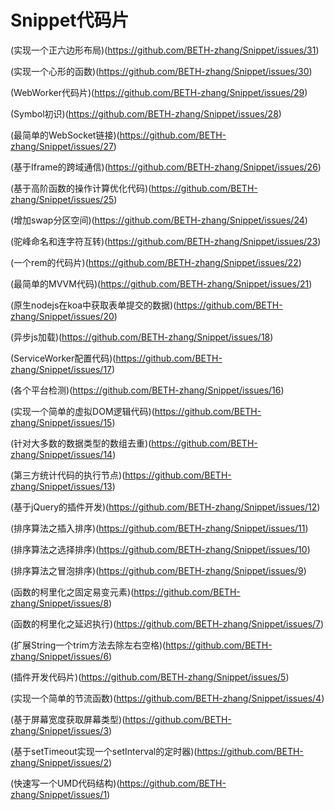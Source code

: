 # Snippet代码片

(实现一个正六边形布局)(https://github.com/BETH-zhang/Snippet/issues/31)

(实现一个心形的函数)(https://github.com/BETH-zhang/Snippet/issues/30)

(WebWorker代码片)(https://github.com/BETH-zhang/Snippet/issues/29)

(Symbol初识)(https://github.com/BETH-zhang/Snippet/issues/28)

(最简单的WebSocket链接)(https://github.com/BETH-zhang/Snippet/issues/27)

(基于Iframe的跨域通信)(https://github.com/BETH-zhang/Snippet/issues/26)

(基于高阶函数的操作计算优化代码)(https://github.com/BETH-zhang/Snippet/issues/25)

(增加swap分区空间)(https://github.com/BETH-zhang/Snippet/issues/24)

(驼峰命名和连字符互转)(https://github.com/BETH-zhang/Snippet/issues/23)

(一个rem的代码片)(https://github.com/BETH-zhang/Snippet/issues/22)

(最简单的MVVM代码)(https://github.com/BETH-zhang/Snippet/issues/21)

(原生nodejs在koa中获取表单提交的数据)(https://github.com/BETH-zhang/Snippet/issues/20)

(异步js加载)(https://github.com/BETH-zhang/Snippet/issues/18)

(ServiceWorker配置代码)(https://github.com/BETH-zhang/Snippet/issues/17)

(各个平台检测)(https://github.com/BETH-zhang/Snippet/issues/16)

(实现一个简单的虚拟DOM逻辑代码)(https://github.com/BETH-zhang/Snippet/issues/15)

(针对大多数的数据类型的数组去重)(https://github.com/BETH-zhang/Snippet/issues/14)

(第三方统计代码的执行节点)(https://github.com/BETH-zhang/Snippet/issues/13)

(基于jQuery的插件开发)(https://github.com/BETH-zhang/Snippet/issues/12)

(排序算法之插入排序)(https://github.com/BETH-zhang/Snippet/issues/11)

(排序算法之选择排序)(https://github.com/BETH-zhang/Snippet/issues/10)

(排序算法之冒泡排序)(https://github.com/BETH-zhang/Snippet/issues/9)

(函数的柯里化之固定易变元素)(https://github.com/BETH-zhang/Snippet/issues/8)

(函数的柯里化之延迟执行)(https://github.com/BETH-zhang/Snippet/issues/7)

(扩展String一个trim方法去除左右空格)(https://github.com/BETH-zhang/Snippet/issues/6)

(插件开发代码片)(https://github.com/BETH-zhang/Snippet/issues/5)

(实现一个简单的节流函数)(https://github.com/BETH-zhang/Snippet/issues/4)

(基于屏幕宽度获取屏幕类型)(https://github.com/BETH-zhang/Snippet/issues/3)

(基于setTimeout实现一个setInterval的定时器)(https://github.com/BETH-zhang/Snippet/issues/2)

(快速写一个UMD代码结构)(https://github.com/BETH-zhang/Snippet/issues/1)
